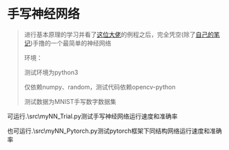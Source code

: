 # 手写神经网络

> 进行基本原理的学习并看了[这位大佬](http://neuralnetworksanddeeplearning.com/chap1.html)的例程之后，完全凭空(除了[自己的笔记](http://www.fushifu.site/#/blogReadingPage?type=%E4%BA%BA%E5%B7%A5%E6%99%BA%E8%83%BD&title=%E7%A5%9E%E7%BB%8F%E7%BD%91%E7%BB%9C%E6%89%8B%E5%86%99%E7%AC%94%E8%AE%B0))手撸的一个最简单的神经网络
>
> 环境：
>
> 测试环境为python3
>
> 仅依赖numpy、random，测试代码依赖opencv-python
>
> 测试数据为MNIST手写数字数据集

可运行.\src\myNN_Trial.py测试手写神经网络运行速度和准确率

也可运行.\src\myNN_Pytorch.py测试pytorch框架下同结构网络运行速度和准确率
